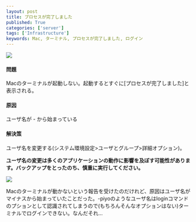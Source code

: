 ```yaml
---
layout: post
title: プロセスが完了しました
published: True
categories: ['server']
tags: ['Infrastructure']
keywords: Mac, ターミナル, プロセスが完了しました, ログイン
---
```


<img src="https://dl.dropboxusercontent.com/u/12208857/img/terminal01.png" class="image-on-frame-medium">

#### 問題

Macのターミナルが起動しない。起動するとすぐに\[プロセスが完了しました\]と表示される。

#### 原因

ユーザ名が - から始まっている

#### 解決策

ユーザ名を変更する(システム環境設定>ユーザとグループ>詳細オプション)。

**ユーザ名の変更は多くのアプリケーションの動作に影響を及ぼす可能性があります。バックアップをとったのち、慎重に実行してください。**

<img src="https://dl.dropboxusercontent.com/u/12208857/img/terminal02.png" class="image-on-frame-medium">

Macのターミナルが動かないという報告を受けたのだけれど、原因はユーザ名がマイナスから始まっていたことだった。-piyoのようなユーザ名はloginコマンドのプションとして認識されてしまうので(もちろんそんなオプションはない)ターミナルでログインできない。なんだそれ...

